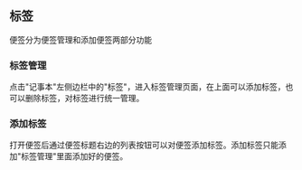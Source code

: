 ## 标签

便签分为便签管理和添加便签两部分功能

### 标签管理

点击"记事本"左侧边栏中的"标签"，进入标签管理页面，在上面可以添加标签，也可以删除标签，对标签进行统一管理。

### 添加标签

打开便签后通过便签标题右边的列表按钮可以对便签添加标签。添加标签只能添加"标签管理"里面添加好的便签。
